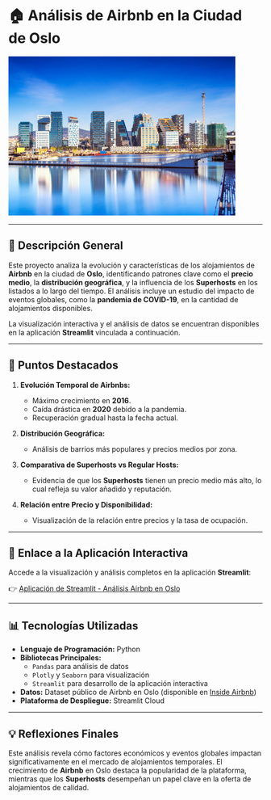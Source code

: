 # 🏠 Análisis de Airbnb en la Ciudad de Oslo

![Descripción de la imagen](res/Oslo.png)

---

## 🚀 **Descripción General**

Este proyecto analiza la evolución y características de los alojamientos de **Airbnb** en la ciudad de **Oslo**, identificando patrones clave como el **precio medio**, la **distribución geográfica**, y la influencia de los **Superhosts** en los listados a lo largo del tiempo. El análisis incluye un estudio del impacto de eventos globales, como la **pandemia de COVID-19**, en la cantidad de alojamientos disponibles.

La visualización interactiva y el análisis de datos se encuentran disponibles en la aplicación **Streamlit** vinculada a continuación.

---

## 🌟 **Puntos Destacados**

1. **Evolución Temporal de Airbnbs:**
   - Máximo crecimiento en **2016**.
   - Caída drástica en **2020** debido a la pandemia.
   - Recuperación gradual hasta la fecha actual.

2. **Distribución Geográfica:**
   - Análisis de barrios más populares y precios medios por zona.

3. **Comparativa de Superhosts vs Regular Hosts:**
   - Evidencia de que los **Superhosts** tienen un precio medio más alto, lo cual refleja su valor añadido y reputación.

4. **Relación entre Precio y Disponibilidad:**
   - Visualización de la relación entre precios y la tasa de ocupación.

---

## 🔗 **Enlace a la Aplicación Interactiva**

Accede a la visualización y análisis completos en la aplicación **Streamlit**:

👉 [Aplicación de Streamlit - Análisis Airbnb en Oslo](https://airbnb-oslo-4hfyxfcsm6xcgwojqt3qre.streamlit.app/)  

---

## 📊 **Tecnologías Utilizadas**

- **Lenguaje de Programación:** Python  
- **Bibliotecas Principales:**  
   - `Pandas` para análisis de datos  
   - `Plotly` y `Seaborn` para visualización  
   - `Streamlit` para desarrollo de la aplicación interactiva  
- **Datos:** Dataset público de Airbnb en Oslo (disponible en [Inside Airbnb](https://insideairbnb.com/get-the-data/))  
- **Plataforma de Despliegue:** Streamlit Cloud  

---

## 💡 **Reflexiones Finales**

Este análisis revela cómo factores económicos y eventos globales impactan significativamente en el mercado de alojamientos temporales. El crecimiento de **Airbnb** en Oslo destaca la popularidad de la plataforma, mientras que los **Superhosts** desempeñan un papel clave en la oferta de alojamientos de calidad.
 
